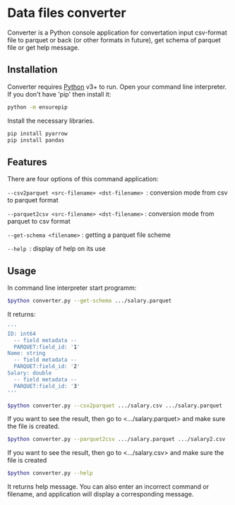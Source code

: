 # Data files converter 


Converter is a Python console application for convertation input csv-format file to parquet or back (or other formats in future), get schema of parquet file or get help message. 


## Installation

Converter requires [Python](https://www.python.org/downloads/)  v3+ to run.
Open your command line interpreter. If you don't have 'pip' then install it: 
```sh
python -m ensurepip
```

Install the necessary libraries.
```sh
pip install pyarrow
pip install pandas
```


## Features

There are four options of this command application:

```--csv2parquet <src-filename> <dst-filename> ```: conversion mode from csv to parquet format

```--parquet2csv <src-filename> <dst-filename>``` : conversion mode from parquet to csv format

```--get-schema <filename>``` : getting a parquet file scheme

```--help ```: display of help on its use


## Usage

In command line interpreter start programm:

```sh
$python converter.py --get-schema .../salary.parquet
```

It returns:
```sh
''' 
ID: int64
  -- field metadata --
  PARQUET:field_id: '1'
Name: string
  -- field metadata --
  PARQUET:field_id: '2'
Salary: double
  -- field metadata --
  PARQUET:field_id: '3'
'''
```

```sh
$python converter.py --csv2parquet .../salary.csv .../salary.parquet
```
If you want to see the result, then go to <.../salary.parquet> and make sure the file is created.


```sh
$python converter.py --parquet2csv .../salary.parquet .../salary2.csv
```
If you want to see the result, then go to <.../salary.csv> and make sure the file is created


```sh
$python converter.py --help
```
It returns help message.
You can also enter an incorrect command or filename, and application will display a corresponding message.

